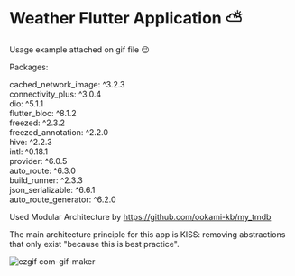 # Weather Flutter Application ⛅

Usage example attached on gif file 😉

Packages: 
  
  cached_network_image: ^3.2.3\
  connectivity_plus: ^3.0.4\
  dio: ^5.1.1\
  flutter_bloc: ^8.1.2\
  freezed: ^2.3.2\
  freezed_annotation: ^2.2.0\
  hive: ^2.2.3\
  intl: ^0.18.1\
  provider: ^6.0.5\
  auto_route: ^6.3.0\
  build_runner: ^2.3.3\
  json_serializable: ^6.6.1\
  auto_route_generator: ^6.2.0

  
Used Modular Architecture by https://github.com/ookami-kb/my_tmdb

The main architecture principle for this app is KISS: removing abstractions that only exist "because this is best practice".


![ezgif com-gif-maker](https://user-images.githubusercontent.com/94803483/234306780-2c3428f1-856e-4dc9-a6d8-e4e384e2885e.gif)
